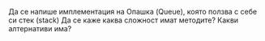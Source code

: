 
Да се напише имплементация на Опашка (Queue), която ползва с себе си стек (stack) 
Да се каже каква сложност имат методите? Какви алтернативи има?


